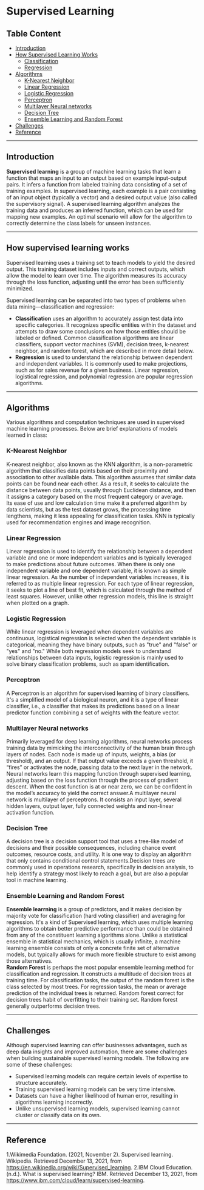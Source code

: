 # Supervised Learning

## Table Content
* [Introduction](#Introduction)
* [How Supervised Learning Works](#supervised)
    - [Classification](#supervised)
    - [Regression](#supervised)
* [Algorithms](#Algorithms)
    - [K-Nearest Neighbor](#neighbor)
    - [Linear Regression](#Linear)
    - [Logistic Regression](#Logistic)
    - [Perceptron](#Perceptron)
    - [Multilayer Neural networks](#Multiple)
    - [Decision Tree](#Decision)
    - [Ensemble Learning and Random Forest](#Ensemble)
* [Challenges](#Challenges)
* [Reference](#Reference)

---
## Introduction  <a class="anchor" id="Introduction"></a>
**Supervised learning** is a group of machine learning tasks that learn a function that maps an input to an output based on example input-output pairs. It infers a function from labeled training data consisting of a set of training examples. In supervised learning, each example is a pair consisting of an input object (typically a vector) and a desired output value (also called the supervisory signal). A supervised learning algorithm analyzes the training data and produces an inferred function, which can be used for mapping new examples. An optimal scenario will allow for the algorithm to correctly determine the class labels for unseen instances. 

---
## How supervised learning works <a class="anchor" id="supervised"></a>

Supervised learning uses a training set to teach models to yield the desired output. This training dataset includes inputs and correct outputs, which allow the model to learn over time. The algorithm measures its accuracy through the loss function, adjusting until the error has been sufficiently minimized.

Supervised learning can be separated into two types of problems when data mining—classification and regression:

* **Classification** uses an algorithm to accurately assign test data into specific categories. It recognizes specific entities within the dataset and attempts to draw some conclusions on how those entities should be labeled or defined. Common classification algorithms are linear classifiers, support vector machines (SVM), decision trees, k-nearest neighbor, and random forest, which are described in more detail below.
* **Regression** is used to understand the relationship between dependent and independent variables. It is commonly used to make projections, such as for sales revenue for a given business. Linear regression, logistical regression, and polynomial regression are popular regression algorithms.

---
## Algorithms <a class="anchor" id="Algorithms"></a>

Various algorithms and computation techniques are used in supervised machine learning processes. Below are brief explanations of models learned in class:

### K-Nearest Neighbor <a class="anchor" id="neighbor"></a>
K-nearest neighbor, also known as the KNN algorithm, is a non-parametric algorithm that classifies data points based on their proximity and association to other available data. This algorithm assumes that similar data points can be found near each other. As a result, it seeks to calculate the distance between data points, usually through Euclidean distance, and then it assigns a category based on the most frequent category or average.  
Its ease of use and low calculation time make it a preferred algorithm by data scientists, but as the test dataset grows, the processing time lengthens, making it less appealing for classification tasks. KNN is typically used for recommendation engines and image recognition.  

### Linear Regression <a class="anchor" id="Linear"></a>
Linear regression is used to identify the relationship between a dependent variable and one or more independent variables and is typically leveraged to make predictions about future outcomes. When there is only one independent variable and one dependent variable, it is known as simple linear regression. As the number of independent variables increases, it is referred to as multiple linear regression. For each type of linear regression, it seeks to plot a line of best fit, which is calculated through the method of least squares. However, unlike other regression models, this line is straight when plotted on a graph.

### Logistic Regression <a class="anchor" id="Logistic"></a>
While linear regression is leveraged when dependent variables are continuous, logistical regression is selected when the dependent variable is categorical, meaning they have binary outputs, such as "true" and "false" or "yes" and "no." While both regression models seek to understand relationships between data inputs, logistic regression is mainly used to solve binary classification problems, such as spam identification.

### Perceptron <a class="anchor" id="Perceptron"></a>
A Perceptron is an algorithm for supervised learning of binary classifiers. It's a simplified model of a biological neuron, and it is a type of linear classifier, i.e., a classifier that makes its predictions based on a linear predictor function combining a set of weights with the feature vector.

### Multilayer Neural networks <a class="anchor" id="Multiple"></a>
Primarily leveraged for deep learning algorithms, neural networks process training data by mimicking the interconnectivity of the human brain through layers of nodes. Each node is made up of inputs, weights, a bias (or threshold), and an output. If that output value exceeds a given threshold, it “fires” or activates the node, passing data to the next layer in the network. Neural networks learn this mapping function through supervised learning, adjusting based on the loss function through the process of gradient descent. When the cost function is at or near zero, we can be confident in the model’s accuracy to yield the correct answer.A multilayer neural network is multilayer of perceptrons. It consists an input layer, several hidden layers, output layer, fully connected weights and non-linear activation function. 

### Decision Tree <a class="anchor" id="Decision"></a>
A decision tree is a decision support tool that uses a tree-like model of decisions and their possible consequences, including chance event outcomes, resource costs, and utility. It is one way to display an algorithm that only contains conditional control statements.Decision trees are commonly used in operations research, specifically in decision analysis, to help identify a strategy most likely to reach a goal, but are also a popular tool in machine learning.  

### Ensemble Learning and Random Forest <a class="anchor" id="Ensemble"></a>  
**Ensemble learrning** is a group of predictors, and it makes decision by majority vote for classification (hard voting classifier) and averaging for regression. It's a kind of Supervised learning, which uses multiple learning algorithms to obtain better predictive performance than could be obtained from any of the constituent learning algorithms alone. Unlike a statistical ensemble in statistical mechanics, which is usually infinite, a machine learning ensemble consists of only a concrete finite set of alternative models, but typically allows for much more flexible structure to exist among those alternatives.  
**Random Forest** is perhaps the most popular ensemble learning method for classification and regression. It constructs a multitude of decision trees at training time. For classification tasks, the output of the random forest is the class selected by most trees. For regression tasks, the mean or average prediction of the individual trees is returned. Random forest correct for decision trees habit of overfitting to their training set. Random forest generally outperforms decision trees.  

---
<a class="anchor" id="Challenges"></a>
## Challenges
Although supervised learning can offer businesses advantages, such as deep data insights and improved automation, there are some challenges when building sustainable supervised learning models. The following are some of these challenges:

* Supervised learning models can require certain levels of expertise to structure accurately.
* Training supervised learning models can be very time intensive.
* Datasets can have a higher likelihood of human error, resulting in algorithms learning incorrectly.
* Unlike unsupervised learning models, supervised learning cannot cluster or classify data on its own.

---
<a class="anchor" id="Reference"></a>
## Reference
1.Wikimedia Foundation. (2021, November 2). Supervised learning. Wikipedia. Retrieved December 13, 2021, from https://en.wikipedia.org/wiki/Supervised_learning. 
2.IBM Cloud Education. (n.d.). What is supervised learning? IBM. Retrieved December 13, 2021, from https://www.ibm.com/cloud/learn/supervised-learning. 
